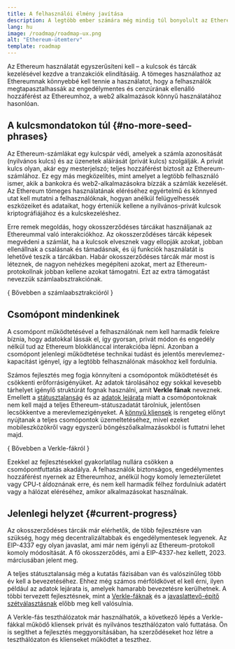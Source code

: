 ```yaml
---
title: A felhasználói élmény javítása
description: A legtöbb ember számára még mindig túl bonyolult az Ethereum használata. A tömeges használathoz az Ethereumnak drasztikusan csökkentenie kell ezt az akadályt – mindenki számára előnyösnek kell lennie a decentralizált, engedélymentes és cenzúrának ellenálló Ethereum-hozzáférésnek, ugyanakkor olyan könnyednek kell lennie, mint a hagyományos web2 alkalmazás használata.
lang: hu
image: /roadmap/roadmap-ux.png
alt: "Ethereum-ütemterv"
template: roadmap
---
```


Az Ethereum használatát egyszerűsíteni kell – a kulcsok és tárcák kezelésével kezdve a tranzakciók elindításáig. A tömeges használathoz az Ethereumnak könnyebbé kell tennie a használatot, hogy a felhasználók megtapasztalhassák az engedélymentes és cenzúrának ellenálló hozzáférést az Ethereumhoz, a web2 alkalmazások könnyű használatához hasonlóan.

## A kulcsmondatokon túl {#no-more-seed-phrases}

Az Ethereum-számlákat egy kulcspár védi, amelyek a számla azonosítását (nyilvános kulcs) és az üzenetek aláírását (privát kulcs) szolgálják. A privát kulcs olyan, akár egy mesterjelszó; teljes hozzáférést biztosít az Ethereum-számlához. Ez egy más megközelítés, mint amelyet a legtöbb felhasználó ismer, akik a bankokra és web2-alkalmazásokra bízzák a számlák kezelését. Az Ethereum tömeges használatának eléréséhez egyértelmű és könnyed utat kell mutatni a felhasználóknak, hogyan anélkül felügyelhessék eszközeiket és adataikat, hogy érteniük kellene a nyilvános-privát kulcsok kriptográfiájához és a kulcskezeléshez.

Erre remek megoldás, hogy okosszerződéses tárcákat használjanak az Ethereummal való interakciókhoz. Az okosszerződéses tárcák képesek megvédeni a számlát, ha a kulcsok elvesznek vagy ellopják azokat, jobban ellenállnak a csalásnak és támadásnak, és új funkciók használatát is lehetővé teszik a tárcákban. Habár okosszerződéses tárcák már most is léteznek, de nagyon nehézkes megépíteni azokat, mert az Ethereum-protokollnak jobban kellene azokat támogatni. Ezt az extra támogatást nevezzük számlaabsztrakciónak.

{
<ButtonLink variant="outline-color" to="/roadmap/account-abstraction/">Bővebben a számlaabsztrakcióról</ButtonLink>
}

## Csomópont mindenkinek

A csomópont működtetésével a felhasználónak nem kell harmadik felekre bíznia, hogy adatokkal lássák el, így gyorsan, privát módon és engedély nélkül tud az Ethereum blokklánccal interakcióba lépni. Azonban a csomópont jelenlegi működtetése technikai tudást és jelentős merevlemez-kapacitást igényel, így a legtöbb felhasználónak másokhoz kell fordulnia.

Számos fejlesztés meg fogja könnyíteni a csomópontok működtetését és csökkenti erőforrásigényüket. Az adatok tárolásához egy sokkal kevesebb tárhelyet igénylő struktúrát fognak használni, amit **Verkle fának** neveznek. Emellett a [státusztalanság](/roadmap/statelessness) és az [adatok lejárata](/roadmap/statelessness/#data-expiry) miatt a csomópontoknak nem kell majd a teljes Ethereum-státuszadatát tárolniuk, jelentősen lecsökkentve a merevlemezigényeket. A [könnyű kliensek](/developers/docs/nodes-and-clients/light-clients/) is rengeteg előnyt nyújtanak a teljes csomópontok üzemeltetéséhez, mivel ezeket mobileszközökről vagy egyszerű böngészőalkalmazásokból is futtatni lehet majd.

{
<ButtonLink variant="outline-color" to="/roadmap/verkle-trees/">Bővebben a Verkle-fákról</ButtonLink>
}

Ezekkel az fejlesztésekkel gyakorlatilag nullára csökken a csomópontfuttatás akadálya. A felhasználók biztonságos, engedélymentes hozzáférést nyernek az Ethereumhoz, anélkül hogy komoly lemezterületet vagy CPU-t áldoznának erre, és nem kell harmadik félhez fordulniuk adatért vagy a hálózat eléréséhez, amikor alkalmazásokat használnak.

## Jelenlegi helyzet {#current-progress}

Az okosszerződéses tárcák már elérhetők, de több fejlesztésre van szükség, hogy még decentralizáltabbak és engedélymentesek legyenek. Az EIP-4337 egy olyan javaslat, ami már nem igényli az Ethereum-protokoll komoly módosítását. A fő okosszerződés, ami a EIP-4337-hez kellett, 2023. márciusában jelent meg.

A teljes státusztalanság még a kutatás fázisában van és valószínűleg több év kell a bevezetéséhez. Ehhez még számos mérföldkövet el kell érni, ilyen például az adatok lejárata is, amelyek hamarabb bevezetésre kerülhetnek. A többi tervezett fejlesztésnek, mint a [Verkle-fáknak](/roadmap/verkle-trees/) és a [javaslattevő-építő szétválasztásnak](/roadmap/pbs/) előbb meg kell valósulnia.

A Verkle-fás teszthálózatok már használhatók, a következő lépés a Verkle-fákkal működő kliensek privát és nyilvános teszthálózaton való futtatása. Ön is segíthet a fejlesztés meggyorsításában, ha szerződéseket hoz létre a teszthálózaton és klienseket működtet a teszthez.
